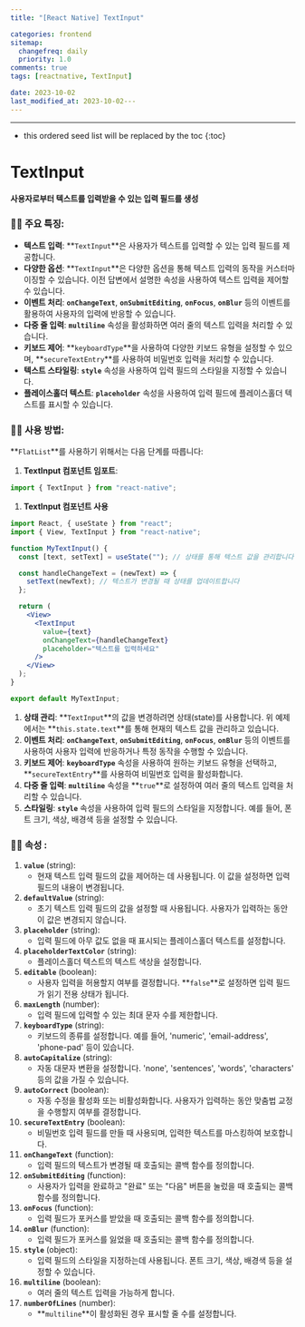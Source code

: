 ```yaml
---
title: "[React Native] TextInput"

categories: frontend
sitemap:
  changefreq: daily
  priority: 1.0
comments: true
tags: [reactnative, TextInput]

date: 2023-10-02
last_modified_at: 2023-10-02---
---
```


---

<!-- prettier-ignore -->
* this ordered seed list will be replaced by the toc 
{:toc}

# TextInput

**사용자로부터 텍스트를 입력받을 수 있는 입력 필드를 생성**

### 🤳🏻 **주요 특징:**

- **텍스트 입력**: **`TextInput`**은 사용자가 텍스트를 입력할 수 있는 입력 필드를 제공합니다.
- **다양한 옵션**: **`TextInput`**은 다양한 옵션을 통해 텍스트 입력의 동작을 커스터마이징할 수 있습니다. 이전 답변에서 설명한 속성을 사용하여 텍스트 입력을 제어할 수 있습니다.
- **이벤트 처리**: **`onChangeText`**, **`onSubmitEditing`**, **`onFocus`**, **`onBlur`** 등의 이벤트를 활용하여 사용자의 입력에 반응할 수 있습니다.
- **다중 줄 입력**: **`multiline`** 속성을 활성화하면 여러 줄의 텍스트 입력을 처리할 수 있습니다.
- **키보드 제어**: **`keyboardType`**을 사용하여 다양한 키보드 유형을 설정할 수 있으며, **`secureTextEntry`**를 사용하여 비밀번호 입력을 처리할 수 있습니다.
- **텍스트 스타일링**: **`style`** 속성을 사용하여 입력 필드의 스타일을 지정할 수 있습니다.
- **플레이스홀더 텍스트**: **`placeholder`** 속성을 사용하여 입력 필드에 플레이스홀더 텍스트를 표시할 수 있습니다.

### 🤳🏻 **사용 방법:**

**`FlatList`**를 사용하기 위해서는 다음 단계를 따릅니다:

1. **TextInput 컴포넌트 임포트**:

```jsx
import { TextInput } from "react-native";
```

1. **TextInput 컴포넌트 사용**

```jsx
import React, { useState } from "react";
import { View, TextInput } from "react-native";

function MyTextInput() {
  const [text, setText] = useState(""); // 상태를 통해 텍스트 값을 관리합니다

  const handleChangeText = (newText) => {
    setText(newText); // 텍스트가 변경될 때 상태를 업데이트합니다
  };

  return (
    <View>
      <TextInput
        value={text}
        onChangeText={handleChangeText}
        placeholder="텍스트를 입력하세요"
      />
    </View>
  );
}

export default MyTextInput;
```

1. **상태 관리**:
   **`TextInput`**의 값을 변경하려면 상태(state)를 사용합니다. 위 예제에서는 **`this.state.text`**를 통해 현재의 텍스트 값을 관리하고 있습니다.
2. **이벤트 처리**:
   **`onChangeText`**, **`onSubmitEditing`**, **`onFocus`**, **`onBlur`** 등의 이벤트를 사용하여 사용자 입력에 반응하거나 특정 동작을 수행할 수 있습니다.
3. **키보드 제어**:
   **`keyboardType`** 속성을 사용하여 원하는 키보드 유형을 선택하고, **`secureTextEntry`**를 사용하여 비밀번호 입력을 활성화합니다.
4. **다중 줄 입력**:
   **`multiline`** 속성을 **`true`**로 설정하여 여러 줄의 텍스트 입력을 처리할 수 있습니다.
5. **스타일링**:
   **`style`** 속성을 사용하여 입력 필드의 스타일을 지정합니다. 예를 들어, 폰트 크기, 색상, 배경색 등을 설정할 수 있습니다.

### 🤳🏻 속성 **:**

1. **`value`** (string):
   - 현재 텍스트 입력 필드의 값을 제어하는 데 사용됩니다. 이 값을 설정하면 입력 필드의 내용이 변경됩니다.
2. **`defaultValue`** (string):
   - 초기 텍스트 입력 필드의 값을 설정할 때 사용됩니다. 사용자가 입력하는 동안 이 값은 변경되지 않습니다.
3. **`placeholder`** (string):
   - 입력 필드에 아무 값도 없을 때 표시되는 플레이스홀더 텍스트를 설정합니다.
4. **`placeholderTextColor`** (string):
   - 플레이스홀더 텍스트의 텍스트 색상을 설정합니다.
5. **`editable`** (boolean):
   - 사용자 입력을 허용할지 여부를 결정합니다. **`false`**로 설정하면 입력 필드가 읽기 전용 상태가 됩니다.
6. **`maxLength`** (number):
   - 입력 필드에 입력할 수 있는 최대 문자 수를 제한합니다.
7. **`keyboardType`** (string):
   - 키보드의 종류를 설정합니다. 예를 들어, 'numeric', 'email-address', 'phone-pad' 등이 있습니다.
8. **`autoCapitalize`** (string):
   - 자동 대문자 변환을 설정합니다. 'none', 'sentences', 'words', 'characters' 등의 값을 가질 수 있습니다.
9. **`autoCorrect`** (boolean):
   - 자동 수정을 활성화 또는 비활성화합니다. 사용자가 입력하는 동안 맞춤법 교정을 수행할지 여부를 결정합니다.
10. **`secureTextEntry`** (boolean):
    - 비밀번호 입력 필드를 만들 때 사용되며, 입력한 텍스트를 마스킹하여 보호합니다.
11. **`onChangeText`** (function):
    - 입력 필드의 텍스트가 변경될 때 호출되는 콜백 함수를 정의합니다.
12. **`onSubmitEditing`** (function):
    - 사용자가 입력을 완료하고 "완료" 또는 "다음" 버튼을 눌렀을 때 호출되는 콜백 함수를 정의합니다.
13. **`onFocus`** (function):
    - 입력 필드가 포커스를 받았을 때 호출되는 콜백 함수를 정의합니다.
14. **`onBlur`** (function):
    - 입력 필드가 포커스를 잃었을 때 호출되는 콜백 함수를 정의합니다.
15. **`style`** (object):
    - 입력 필드의 스타일을 지정하는데 사용됩니다. 폰트 크기, 색상, 배경색 등을 설정할 수 있습니다.
16. **`multiline`** (boolean):
    - 여러 줄의 텍스트 입력을 가능하게 합니다.
17. **`numberOfLines`** (number):
    - **`multiline`**이 활성화된 경우 표시할 줄 수를 설정합니다.
